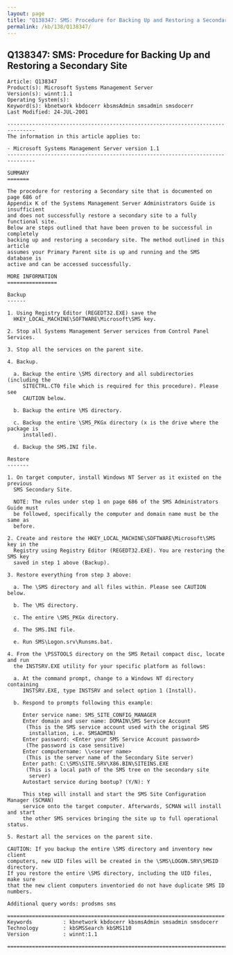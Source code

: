 ```yaml
---
layout: page
title: "Q138347: SMS: Procedure for Backing Up and Restoring a Secondary Site"
permalink: /kb/138/Q138347/
---
```


## Q138347: SMS: Procedure for Backing Up and Restoring a Secondary Site

	Article: Q138347
	Product(s): Microsoft Systems Management Server
	Version(s): winnt:1.1
	Operating System(s): 
	Keyword(s): kbnetwork kbdocerr kbsmsAdmin smsadmin smsdocerr
	Last Modified: 24-JUL-2001
	
	-------------------------------------------------------------------------------
	The information in this article applies to:
	
	- Microsoft Systems Management Server version 1.1 
	-------------------------------------------------------------------------------
	
	SUMMARY
	=======
	
	The procedure for restoring a Secondary site that is documented on page 686 of
	Appendix K of the Systems Management Server Administrators Guide is insufficient
	and does not successfully restore a secondary site to a fully functional site.
	Below are steps outlined that have been proven to be successful in completely
	backing up and restoring a secondary site. The method outlined in this article
	assumes your Primary Parent site is up and running and the SMS database is
	active and can be accessed successfully.
	
	MORE INFORMATION
	================
	
	Backup
	------
	
	1. Using Registry Editor (REGEDT32.EXE) save the
	  HKEY_LOCAL_MACHINE\SOFTWARE\Microsoft\SMS key.
	
	2. Stop all Systems Management Server services from Control Panel Services.
	
	3. Stop all the services on the parent site.
	
	4. Backup.
	
	  a. Backup the entire \SMS directory and all subdirectories (including the
	     SITECTRL.CT0 file which is required for this procedure). Please see
	     CAUTION below.
	
	  b. Backup the entire \MS directory.
	
	  c. Backup the entire \SMS_PKGx directory (x is the drive where the package is
	     installed).
	
	  d. Backup the SMS.INI file.
	
	Restore
	-------
	
	1. On target computer, install Windows NT Server as it existed on the previous
	  SMS Secondary Site.
	
	  NOTE: The rules under step 1 on page 686 of the SMS Administrators Guide must
	  be followed, specifically the computer and domain name must be the same as
	  before.
	
	2. Create and restore the HKEY_LOCAL_MACHINE\SOFTWARE\Microsoft\SMS key in the
	  Registry using Registry Editor (REGEDT32.EXE). You are restoring the SMS key
	  saved in step 1 above (Backup).
	
	3. Restore everything from step 3 above:
	
	  a. The \SMS directory and all files within. Please see CAUTION below.
	
	  b. The \MS directory.
	
	  c. The entire \SMS_PKGx directory.
	
	  d. The SMS.INI file.
	
	  e. Run SMS\Logon.srv\Runsms.bat.
	
	4. From the \PSSTOOLS directory on the SMS Retail compact disc, locate and run
	  the INSTSRV.EXE utility for your specific platform as follows:
	
	  a. At the command prompt, change to a Windows NT directory containing
	     INSTSRV.EXE, type INSTSRV and select option 1 (Install).
	
	  b. Respond to prompts following this example:
	
	     Enter service name: SMS_SITE_CONFIG_MANAGER
	     Enter domain and user name: DOMAIN\SMS Service Account
	      (This is the SMS service account used with the original SMS
	       installation, i.e. SMSADMIN)
	     Enter password: <Enter your SMS Service Account password>
	      (The password is case sensitive)
	     Enter computername: \\<server name>
	      (This is the server name of the Secondary Site server)
	     Enter path: C:\SMS\SITE.SRV\X86.BIN\SITEINS.EXE
	      (This is a local path of the SMS tree on the secondary site
	       server)
	     Autostart service during bootup? (Y/N): Y
	
	     This step will install and start the SMS Site Configuration Manager (SCMAN)
	     service onto the target computer. Afterwards, SCMAN will install and start
	     the other SMS services bringing the site up to full operational status.
	
	5. Restart all the services on the parent site.
	
	CAUTION: If you backup the entire \SMS directory and inventory new client
	computers, new UID files will be created in the \SMS\LOGON.SRV\SMSID directory.
	If you restore the entire \SMS directory, including the UID files, make sure
	that the new client computers inventoried do not have duplicate SMS ID numbers.
	
	Additional query words: prodsms sms
	
	======================================================================
	Keywords          : kbnetwork kbdocerr kbsmsAdmin smsadmin smsdocerr 
	Technology        : kbSMSSearch kbSMS110
	Version           : winnt:1.1
	
	=============================================================================
	
